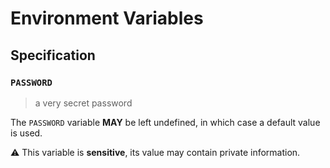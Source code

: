 # Environment Variables

## Specification

### `PASSWORD`

> a very secret password

The `PASSWORD` variable **MAY** be left undefined, in which case a default value
is used.

⚠️ This variable is **sensitive**, its value may contain private information.
